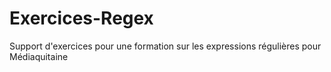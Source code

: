# Exercices-Regex
Support d'exercices pour une formation sur les expressions régulières pour Médiaquitaine
